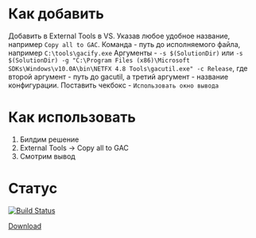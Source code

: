# Как добавить
Добавить в External Tools в VS. 
Указав любое удобное название, например ```Copy all to GAC```.
Команда - путь до исполняемого файла, например ```C:\tools\gacify.exe```
Аргументы - ```-s $(SolutionDir)``` или ```-s $(SolutionDir) -g "C:\Program Files (x86)\Microsoft SDKs\Windows\v10.0A\bin\NETFX 4.8 Tools\gacutil.exe" -c Release```,
где второй аргумент - путь до gacutil,
а третий аргумент - название конфигурации.
Поставить чекбокс - ```Использовать окно вывода```

# Как использовать
1. Билдим решение 
2. External Tools -> Copy all to GAC
3. Смотрим вывод

# Статус
[![Build Status](https://travis-ci.com/Rombique/gacify.svg?branch=master)](https://travis-ci.com/Rombique/gacify)

[Download](https://github.com/Rombique/gacify/raw/master/gacify.zip)
